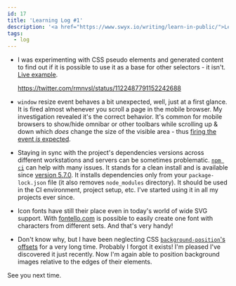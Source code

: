 ```yaml
---
id: 17
title: 'Learning Log #1'
description: '<a href="https://www.swyx.io/writing/learn-in-public/">Learning in public</a> has gained pretty big popularity across my twitter circles. Surely, the concept isn''t new, but now it has a name. As being a curious person myself, I''ve started collecting my findings from dealing with day-to-day tasks a while ago. Now it''s time to publish the coherent form of the notes in the first post of the learning log series and so become the part of the wave.'
tags:
  - log
---
```


- I was experimenting with CSS pseudo elements and generated content to find out if it is possible to use it as a base for other selectors - it isn't. [Live example](https://t.co/FriKFVU3MP?amp=1).

  https://twitter.com/rmnvsl/status/1122487791152242688

- `window` resize event behaves a bit unexpected, well, just at a first glance. It is fired almost whenever you scroll a page in the mobile browser. My investigation revealed it's the correct behavior. It's common for mobile browsers to show/hide omnibar or other toolbars while scrolling up & down which _does_ change the size of the visible area - thus [firing the event _is_ expected](https://developers.google.com/web/updates/2016/12/url-bar-resizing?authuser=0).
- Staying in sync with the project's dependencies versions across different workstations and servers can be sometimes problematic. [`npm ci`](https://docs.npmjs.com/cli/ci) can help with many issues. It stands for a clean install and is available since [version 5.7.0](<https://github.com/npm/npm/releases/tag/v5.7.0](https://github.com/npm/npm/releases/tag/v5.7.0)>). It installs dependencies only from your `package-lock.json` file (it also removes `node_modules` directory). It should be used in the CI environment, project setup, etc. I've started using it in all my projects ever since.
- Icon fonts have still their place even in today's world of wide SVG support. With [fontello.com](http://fontello.com/) is possible to easily create one font with characters from different sets. And that's very handy!
- Don't know why, but I have been neglecting CSS [`background-position`'s offsets](https://developer.mozilla.org/en-US/docs/Web/CSS/background-position#Values) for a very long time. Probably I forgot it exists! I'm pleased I've discovered it just recently. Now I'm again able to position background images relative to the edges of their elements.

See you next time.
